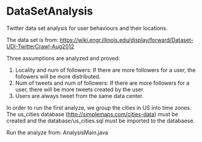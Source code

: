 DataSetAnalysis
===============

Twitter data set analysis for user behaviours and their locations.


The data set is from: https://wiki.engr.illinois.edu/display/forward/Dataset-UDI-TwitterCrawl-Aug2012

Three assumptions are analyzed and proved:
   1. Locality and num of followers: If there are more followers for a user, the followers will be more distributed.
   2. Num of tweets and num of followers: If there are more followers for a user, there will be more tweets created by the user.
   3. Users are always tweet from the same data center.

In order to run the first analyze, we group the cities in US into time zones. The us_cities database (http://simplemaps.com/cities-data) must be created and the database/us_cities.sql must be imported to the databaese. 
	
Run the analyze from:
AnalysisMain.java
